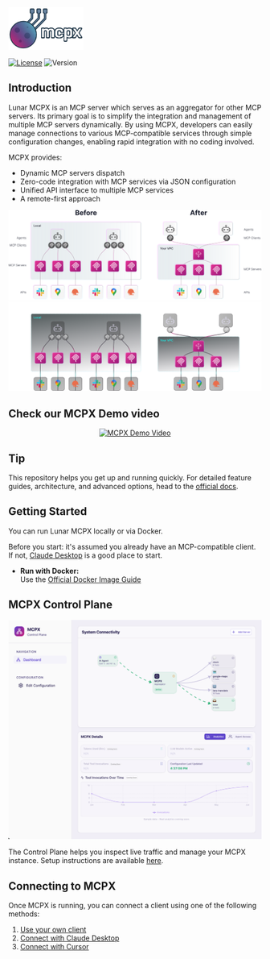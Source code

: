 <img src="./logo.png" width=150>

<a href="https://opensource.org/licenses/MIT">![License](https://img.shields.io/badge/License-MIT-blue.svg)</a>
![Version](https://img.shields.io/badge/version-v0.2.17--66354a7-blue.svg)

## Introduction

Lunar MCPX is an MCP server which serves as an aggregator for other MCP servers. Its primary goal is to simplify the integration and management of multiple MCP servers dynamically. By using MCPX, developers can easily manage connections to various MCP-compatible services through simple configuration changes, enabling rapid integration with no coding involved.

MCPX provides:

- Dynamic MCP servers dispatch
- Zero-code integration with MCP services via JSON configuration
- Unified API interface to multiple MCP services
- A remote-first approach

<div align="center">
<img src="mcpx-light.svg#gh-light-mode-only" />
<img src="mcpx-dark.svg#gh-dark-mode-only"  />

</div>

## Check our MCPX Demo video 
<div align="center">

[![MCPX Demo Video](https://img.youtube.com/vi/5I23SiOflaM/0.jpg)](https://www.youtube.com/watch?v=5I23SiOflaM)
</div>

## Tip
This repository helps you get up and running quickly. For detailed feature guides, architecture, and advanced options, head to the [official docs](https://docs.lunar.dev/next/mcpx/get_started).


## Getting Started

You can run Lunar MCPX locally or via Docker.

Before you start: it's assumed you already have an MCP-compatible client. If not, [Claude Desktop](https://modelcontextprotocol.io/quickstart/user) is a good place to start.

- **Run with Docker:**  
  Use the [Official Docker Image Guide](https://docs.lunar.dev/mcpx/get_started)


## MCPX Control Plane

<div align="center">
<img src="control-plane.png" width=700 />
</div>
 

The Control Plane helps you inspect live traffic and manage your MCPX instance.
Setup instructions are available [here](https://docs.lunar.dev/mcpx/control_plane/).


## Connecting to MCPX
 
Once MCPX is running, you can connect a client using one of the following methods:

1. [Use your own client](https://docs.lunar.dev/mcpx/connect_with_your_client)
2. [Connect with Claude Desktop](https://docs.lunar.dev/mcpx/connect_with_claude)
3. [Connect with Cursor](https://docs.lunar.dev/mcpx/connect_with_cursor)